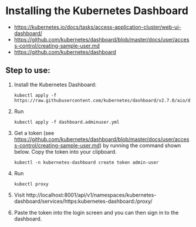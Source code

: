 # Installing the Kubernetes Dashboard

- https://kubernetes.io/docs/tasks/access-application-cluster/web-ui-dashboard/
- https://github.com/kubernetes/dashboard/blob/master/docs/user/access-control/creating-sample-user.md
- https://github.com/kubernetes/dashboard

## Step to use:
1. Install the Kubernetes Dashboard:

   ```shell
   kubectl apply -f https://raw.githubusercontent.com/kubernetes/dashboard/v2.7.0/aio/deploy/recommended.yaml
   ```

2. Run 

   ```shell
   kubectl apply -f dashboard.adminuser.yml
   ```
   
3. Get a token (see https://github.com/kubernetes/dashboard/blob/master/docs/user/access-control/creating-sample-user.md) by running the command shown below. Copy the token into your clipboard.

   ```shell
   kubectl -n kubernetes-dashboard create token admin-user
   ```

4. Run 
  
   ```shell
   kubectl proxy
   ```
   
5. Visit http://localhost:8001/api/v1/namespaces/kubernetes-dashboard/services/https:kubernetes-dashboard:/proxy/
6. Paste the token into the login screen and you can then sign in to the dashboard.
